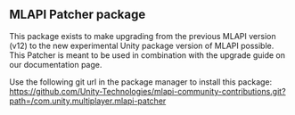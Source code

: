 ## MLAPI Patcher package

This package exists to make upgrading from the previous MLAPI version (v12) to the new experimental Unity package version of MLAPI possible. This Patcher is meant to be used in combination with the upgrade guide on our documentation page.

Use the following git url in the package manager to install this package:  https://github.com/Unity-Technologies/mlapi-community-contributions.git?path=/com.unity.multiplayer.mlapi-patcher